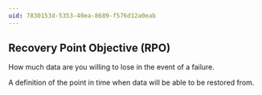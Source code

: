 ```yaml
---
uid: 7830153d-5353-40ea-8689-f576d12a0eab
---
```

## Recovery Point Objective (RPO)

<div class="alert is-warning"><p>How much data are you willing to lose in the event of a failure.</p></div>

A definition of the point in time when data will be able to be restored from.